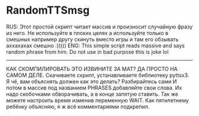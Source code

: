 # RandomTTSmsg
RUS: Этот простой скрипт читает массив и произносит случайную фразу из него. Не используйте в плохих целях а используйте только в смешных например другу скинуть вместо игры и там его обзывать аххахахах смешно :)))))
ENG: This simple script reads massive and says random phrase from him. Do not use in bad purpose this is joke lol
___________________
КАК СКОМПИЛИРОВАТЬ ЭТО ИЗВИНИТЕ ЗА МАТ? ДА ПРОСТО НА САМОМ ДЕЛЕ. 
Скачиваете скрипт, устанавливаете библиотеку pyttsx3. Я чё, вам объяснять должен как это делать? Разбирайтесь сами
И потом в массив под названием PHRASES добавляйте свои слова. Их надо скобочками обворачивать, а в конце запятую ставить. Так же можете настроить время изменив переменную WAIT. Как пятилетнему ребёнку объясняю, я ж всё комментариями подкрепил. 
